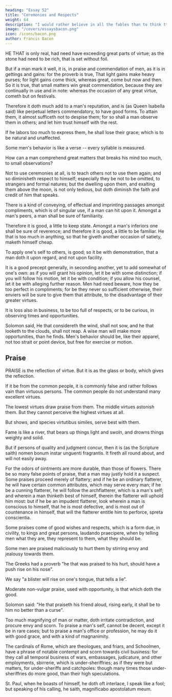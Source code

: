 ```yaml
---
heading: "Essay 52"
title: "Ceremonies and Respects"
weight: 64
description: "I would rather believe in all the fables than to think tthat this universal frame is without a mind"
image: "/covers/essaysbacon.png"
icon: /icons/bacon.png
author: Francis Bacon
---
```





HE THAT is only real, had need have exceeding great parts of virtue; as the stone had need to be rich, that is set without foil.

But if a man mark it well, it is, in praise and commendation of men, as it is in gettings and gains: for the proverb is true, That light gains make heavy purses; for light gains come thick, whereas great, come but now and then. So it is true, that small matters win great commendation, because they are continually in use and in note: whereas the occasion of any great virtue, cometh but on festivals. 

Therefore it doth much add to a man's reputation, and is (as Queen Isabella said) like perpetual letters commendatory, to have good forms. To attain them, it almost sufficeth not to despise them; for so shall a man observe them in others; and let him trust himself with the rest. 

If he labors too much to express them, he shall lose their grace; which is to be natural and unaffected.

Some men's behavior is like a verse -- every syllable is measured. 

How can a man comprehend great matters that breaks his mind too much, to small observations?

Not to use ceremonies at all, is to teach others not to use them again; and so diminisheth respect to himself; especially they be not to be omitted, to strangers and formal natures; but the dwelling upon them, and exalting them above the moon, is not only tedious, but doth diminish the faith and credit of him that speaks. 

There is a kind of conveying, of effectual and imprinting passages amongst compliments, which is of singular use, if a man can hit upon it. Amongst a man's peers, a man shall be sure of familiarity. 

Therefore it is good, a little to keep state. Amongst a man's inferiors one shall be sure of reverence; and therefore it is good, a little to be familiar. He that is too much in anything, so that he giveth another occasion of satiety, maketh himself cheap. 

To apply one's self to others, is good; so it be with demonstration, that a man doth it upon regard, and not upon facility. 

It is a good precept generally, in seconding another, yet to add somewhat of one's own: as if you will grant his opinion, let it be with some distinction; if you will follow his motion, let it be with condition; if you allow his counsel, let it be with alleging further reason. Men had need beware, how they be too perfect in compliments; for be they never so sufficient otherwise, their enviers will be sure to give them that attribute, to the disadvantage of their greater virtues. 

It is loss also in business, to be too full of respects, or to be curious, in observing times and opportunities. 

Solomon said, He that considereth the wind, shall not sow, and he that looketh to the clouds, shall not reap. A wise man will make more opportunities, than he finds. Men's behavior should be, like their apparel, not too strait or point device, but free for exercise or motion.



## Praise

PRAISE is the reflection of virtue. But it is as the glass or body, which gives the reflection.

If it be from the common people, it is commonly false and rather follows vain than virtuous persons. The common people do not understand many excellent virtues. 

The lowest virtues draw praise from them. The middle virtues astonish them. But they cannot perceive the highest virtues at all.

But shows, and species virtutibus similes, serve best with them.

Fame is like a river, that bears up things light and swoln, and drowns things weighty and solid. 

But if persons of quality and judgment concur, then it is (as the Scripture saith) nomen bonum instar unguenti fragrantis. It fireth all round about, and will not easily away. 

For the odors of ointments are more durable, than those of flowers. There be so many false points of praise, that a man may justly hold it a suspect. Some praises proceed merely of flattery; and if he be an ordinary flatterer, he will have certain common attributes, which may serve every man; if he be a cunning flatterer, he will follow the archflatterer, which is a man's self; and wherein a man thinketh best of himself, therein the flatterer will uphold him most: but if he be an impudent flatterer, look wherein a man is conscious to himself, that he is most defective, and is most out of countenance in himself, that will the flatterer entitle him to perforce, spreta conscientia.

Some praises come of good wishes and respects, which is a form due, in civility, to kings and great persons, laudando praecipere, when by telling men what they are, they represent to them, what they should be. 

Some men are praised maliciously to hurt them by stirring envy and jealousy towards them.
<!-- : pessimum genus inimicorum laudantium; insomuch as it was -->

The Greeks had a proverb "he that was praised to his hurt, should have a push rise on his nose".

We say "a blister will rise on one's tongue, that tells a lie". 

Moderate non-vulgar praise, used with opportunity, is that which doth the good. 

Solomon said: "He that praiseth his friend aloud, rising early, it shall be to him no better than a curse".

Too much magnifying of man or matter, doth irritate contradiction, and procure envy and scorn. To praise a man's self, cannot be decent, except it be in rare cases; but to praise a man's office or profession, he may do it with good grace, and with a kind of magnanimity.

The cardinals of Rome, which are theologues, and friars, and Schoolmen, have a phrase of notable contempt and scorn towards civil business: for they call all temporal business of wars, embassages, judicature, and other employments, sbirrerie, which is under-sheriffries; as if they were but matters, for under-sheriffs and catchpoles: though many times those under-sheriffries do more good, than their high speculations. 

St. Paul, when he boasts of himself, he doth oft interlace, I speak like a fool; but speaking of his calling, he saith, magnificabo apostolatum meum.





